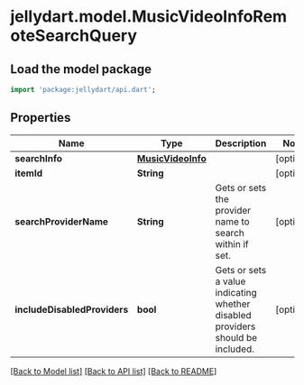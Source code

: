 # jellydart.model.MusicVideoInfoRemoteSearchQuery

## Load the model package
```dart
import 'package:jellydart/api.dart';
```

## Properties
Name | Type | Description | Notes
------------ | ------------- | ------------- | -------------
**searchInfo** | [**MusicVideoInfo**](MusicVideoInfo.md) |  | [optional] 
**itemId** | **String** |  | [optional] 
**searchProviderName** | **String** | Gets or sets the provider name to search within if set. | [optional] 
**includeDisabledProviders** | **bool** | Gets or sets a value indicating whether disabled providers should be included. | [optional] 

[[Back to Model list]](../README.md#documentation-for-models) [[Back to API list]](../README.md#documentation-for-api-endpoints) [[Back to README]](../README.md)


